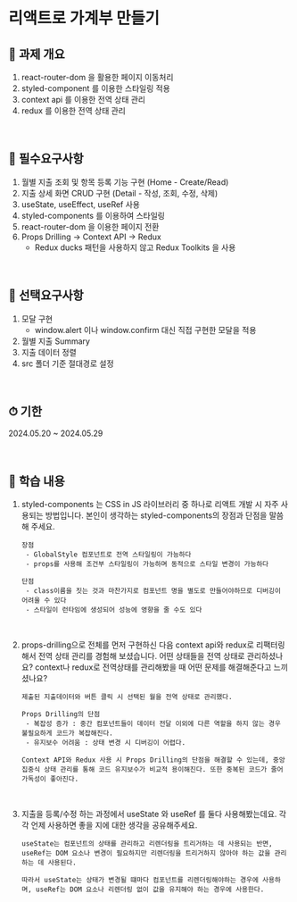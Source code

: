 # 리액트로 가계부 만들기

## 📍 과제 개요

1. react-router-dom 을 활용한 페이지 이동처리
2. styled-component 를 이용한 스타일링 적용
3. context api 를 이용한 전역 상태 관리
4. redux 를 이용한 전역 상태 관리

<br />

## 🔑 필수요구사항

1. 월별 지출 조회 및 항목 등록 기능 구현 (Home - Create/Read)
2. 지출 상세 화면 CRUD 구현 (Detail - 작성, 조회, 수정, 삭제)
3. useState, useEffect, useRef 사용
4. styled-components 를 이용하여 스타일링
5. react-router-dom 을 이용한 페이지 전환
6. Props Drilling → Context API → Redux
   - Redux ducks 패턴을 사용하지 않고 Redux Toolkits 을 사용

<br />

## 📌 선택요구사항

1. 모달 구현
   - window.alert 이나 window.confirm 대신 직접 구현한 모달을 적용
2. 월별 지출 Summary
3. 지출 데이터 정렬
4. src 폴더 기준 절대경로 설정

<br />

## ⏱ 기한

2024.05.20 ~ 2024.05.29

<br />

## 📖 학습 내용

1.  styled-components 는 CSS in JS 라이브러리 중 하나로 리액트 개발 시 자주 사용되는 방법입니다. 본인이 생각하는 styled-components의 장점과 단점을 말씀해 주세요.

        장점
         - GlobalStyle 컴포넌트로 전역 스타일링이 가능하다
         - props를 사용해 조건부 스타일링이 가능하며 동적으로 스타일 변경이 가능하다

        단점
         - class이름을 짓는 것과 마찬가지로 컴포넌트 명을 별도로 만들어야하므로 디버깅이 어려울 수 있다
         - 스타일이 런타임에 생성되어 성능에 영향을 줄 수도 있다

<br />

2.  props-drilling으로 전체를 먼저 구현하신 다음 context api와 redux로 리팩터링해서 전역 상태 관리를 경험해 보셨습니다. 어떤 상태들을 전역 상태로 관리하셨나요? context나 redux로 전역상태를 관리해봤을 때 어떤 문제를 해결해준다고 느끼셨나요?

        제출된 지출데이터와 버튼 클릭 시 선택된 월을 전역 상태로 관리했다.

        Props Drilling의 단점
         - 복잡성 증가 : 중간 컴포넌트들이 데이터 전달 이외에 다른 역할을 하지 않는 경우 불필요하게 코드가 복잡해진다.
         - 유지보수 어려움 : 상태 변경 시 디버깅이 어렵다.

        Context API와 Redux 사용 시 Props Drilling의 단점을 해결할 수 있는데, 중앙 집중식 상태 관리를 통해 코드 유지보수가 비교적 용이해진다. 또한 중복된 코드가 줄어 가독성이 좋아진다.

<br />

3.  지출을 등록/수정 하는 과정에서 useState 와 useRef 를 둘다 사용해봤는데요. 각각 언제 사용하면 좋을 지에 대한 생각을 공유해주세요.

        useState는 컴포넌트의 상태를 관리하고 리렌더링을 트리거하는 데 사용되는 반면, useRef는 DOM 요소나 변경이 필요하지만 리렌더링을 트리거하지 않아야 하는 값을 관리하는 데 사용된다.

        따라서 useState는 상태가 변경될 떄마다 컴포넌트를 리렌더링해야하는 경우에 사용하며, useRef는 DOM 요소나 리렌더링 없이 값을 유지해야 하는 경우에 사용한다.
